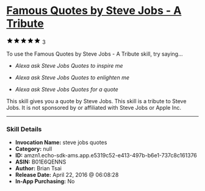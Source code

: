 # [Famous Quotes by Steve Jobs - A Tribute](http://alexa.amazon.com/#skills/amzn1.echo-sdk-ams.app.e5319c52-e413-497b-b6e1-737c8c161376)
![5 stars](../../images/ic_star_black_18dp_1x.png)![5 stars](../../images/ic_star_black_18dp_1x.png)![5 stars](../../images/ic_star_black_18dp_1x.png)![5 stars](../../images/ic_star_black_18dp_1x.png)![5 stars](../../images/ic_star_black_18dp_1x.png) 3

To use the Famous Quotes by Steve Jobs - A Tribute skill, try saying...

* *Alexa ask Steve Jobs Quotes to inspire me*

* *Alexa ask Steve Jobs Quotes to enlighten me*

* *Alexa ask Steve Jobs Quotes for a quote*

This skill gives you a quote by Steve Jobs.  This skill is a tribute to Steve Jobs. It is not sponsored by or affiliated with Steve Jobs or Apple Inc.

***

### Skill Details

* **Invocation Name:** steve jobs quotes
* **Category:** null
* **ID:** amzn1.echo-sdk-ams.app.e5319c52-e413-497b-b6e1-737c8c161376
* **ASIN:** B01E6QENNS
* **Author:** Brian Tsai
* **Release Date:** April 22, 2016 @ 06:08:28
* **In-App Purchasing:** No
